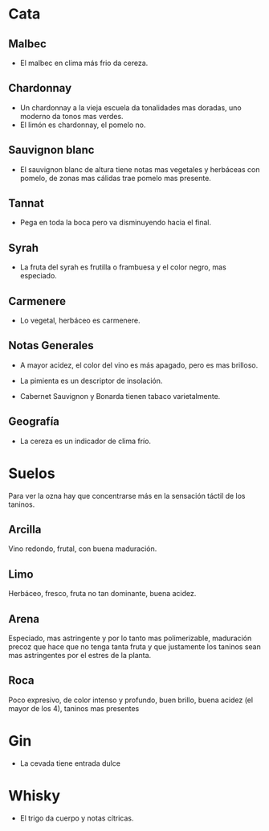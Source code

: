 # Cata

## Malbec

- El malbec en clima más frio da cereza.

## Chardonnay

- Un chardonnay a la vieja escuela da tonalidades mas doradas, uno moderno da tonos mas verdes.
- El limón es chardonnay, el pomelo no.

## Sauvignon blanc

- El sauvignon blanc de altura tiene notas mas vegetales y herbáceas con pomelo, de zonas mas cálidas trae pomelo mas presente.

## Tannat

- Pega en toda la boca pero va disminuyendo hacia el final.

## Syrah

- La fruta del syrah es frutilla o frambuesa y el color negro, mas especiado.

## Carmenere

- Lo vegetal, herbáceo es carmenere.

## Notas Generales

- A mayor acidez, el color del vino es más apagado, pero es mas brilloso.

- La pimienta es un descriptor de insolación.

- Cabernet Sauvignon y Bonarda tienen tabaco varietalmente.

## Geografía

- La cereza es un indicador de clima frío.

# Suelos

Para ver la ozna hay que concentrarse más en la sensación táctil de los taninos.

## Arcilla

Vino redondo, frutal, con buena maduración.

## Limo

Herbáceo, fresco, fruta no tan dominante, buena acidez.

## Arena

Especiado, mas astringente y por lo tanto mas polimerizable, maduración precoz que hace que no tenga tanta fruta y que justamente los taninos sean mas astringentes por el estres de la planta.

## Roca

Poco expresivo, de color intenso y profundo, buen brillo, buena acidez (el mayor de los 4), taninos mas presentes

# Gin

- La cevada tiene entrada dulce

# Whisky

- El trigo da cuerpo y notas cítricas.
